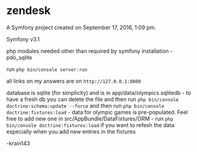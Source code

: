 zendesk
========

A Symfony project created on September 17, 2016, 1:09 pm.

Symfony v3.1

php modules needed other than required by symfony installation
    - pdo_sqlite

run `php bin/console server:run`

all links on my answers are on `http://127.0.0.1:8000`

database is sqlite (for simplicity) and is in app/data/olympics.sqlitedb
    - to have a fresh db you can delete the file and then
      run `php bin/console doctrine:schema:update --force` and then
      run `php bin/console doctrine:fixtures:load`
    - data for olympic games is pre-populated. Feel free to add new
      one in src/AppBundle/DataFixtures/ORM
    - run `php bin/console doctrine:fixtures:load` if
      you want to refesh the data especially when you add new
      entries in the fixtures

-krain143

